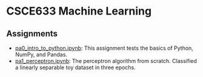 # CSCE633 Machine Learning

## Assignments
* [pa0_intro_to_python.ipynb](https://github.com/ada0613/CSCE633_Machine_Learning/blob/main/pa0_intro_to_python.ipynb): This assignment tests the basics of Python, NumPy, and Pandas. 
* [pa1_perceptron.ipynb](https://github.com/ada0613/CSCE633_Machine_Learning/blob/main/pa1_perceptron.ipynb): The perceptron algorithm from scratch. Classified a linearly separable toy dataset in three epochs.
